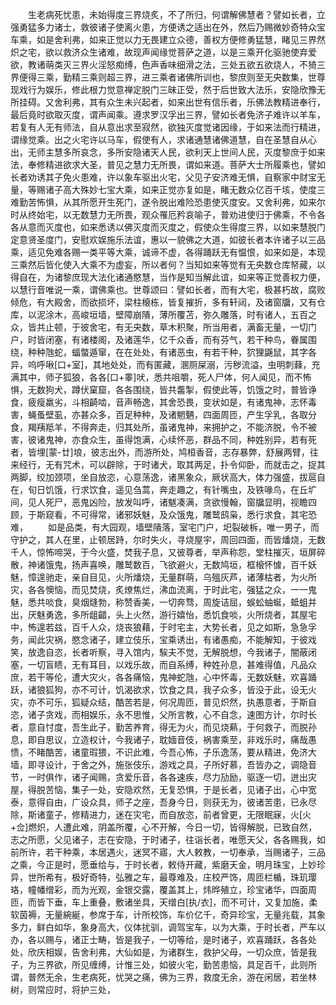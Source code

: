 <!-- { "loadSidebar": true } -->
　　生老病死忧患，未始得度三界烧炙，不了所归，何谓解佛慧者？譬如长者，立强勇猛多力诸士，救彼诸子使离火患，方便诱之适出在外，然后乃赐微妙奇特众宝车乘，如是舍利弗，如来正觉以力无畏建立众德，善权方便修勇猛慧，睹见三界然炽之宅，欲以救济众生诸难，故现声闻缘觉菩萨之道，以是三乘开化驱驰使弃爱欲，教诸萌类灭三界火淫怒痴缚，色声香味细滑之法，三处五欲五欲烧人，不猗三界便得三乘，勤精三乘则超三界，进三乘者诸佛所训也，黎庶则至无央数集，世尊现戏行为娱乐，修此根力觉意禅定脱门三昧正受，然于后世致大法乐，安隐欣豫无所挂碍。又舍利弗，其有众生未兴起者，如来出世有信乐者，乐佛法教精进奉行，最后竟时欲取灭度，谓声闻乘。遵求罗汉孚出三界，譬如长者免济子难许以羊车，若复有人无有师法，自从意出求至寂然，欲独灭度觉诸因缘，于如来法而行精进，谓缘觉乘。出之火宅许以马车，假使有人，求诸通慧诸佛道慧，自在圣慧自从心出，无师主慧多所哀念，多所安隐诸天人民，欲利天上世间人民，灭度黎庶于如来法，奉修精进欲求大圣，普见之慧力无所畏，谓如来道。菩萨大士所履乘也，譬如长者劝诱其子免火患难，许以象车驱出火宅，父见子安济难无惧，自察家中财宝无量，等赐诸子高大殊妙七宝大乘，如来正觉亦复如是，睹无数众亿百千垓，使度三难勤苦怖惧，从其所愿开生死门，遂令脱出难险恐患使灭度安。又舍利弗，如来尔时从终始宅，以无数慧力无所畏，观众罹厄矜哀喻子，普劝进使归于佛乘，不令各各从意而灭度也，如来悉诱以佛灭度而灭度之，假使众生得度三界，以如来慧脱门定意贤圣度门，安慰欢娱施乐法谊，惠以一貌佛之大道，如彼长者本许诸子以三品乘，适见免难各赐一类平等大乘，诚谛不虚，各得踊跃无有愠恨，如来如是，本现三乘然后皆化使入大乘不为虚妄，所以者何？当知如来等觉有无央数仓库帑藏，以得自在，为诸黎庶现大法化诸通愍慧，当作是知当解此谊，如来等正觉善权力便，以慧行音唯说一乘，谓佛乘也。世尊颂曰：譬如长者，而有大宅，极甚朽故，腐败倾危，有大殿舍，而欲损坏，梁柱榱栋，皆复摧折，多有轩闼，及诸窗牖，又有仓库，以泥涂木，高峻垣墙，壁障崩隤，薄所覆苫，弥久雕落，时有诸人，五百之众，皆共止顿，于彼舍宅，有无央数，草木积聚，所当用者，满畜无量，一切门户，时皆闭塞，有诸楼阁，及诸莲华，亿千众香，而有芬气，若干种鸟，眷属围绕，种种虺蛇，蝠螫遁窜，在在处处，有诸恶虫，有若干种，狖狸鼷鼠，其字各异，呜呼啾[口+室]，其地处处，而有匿藏，溷厕屎溺，污秽流溢，虫明刺蕀，充满其中，师子狐狼，各各[口+睾]吠，悉共咀嚼，死人尸体，何人闻见，而不怖惧，无数狗犬，蹲伏窠窟，各各围绕，皆共齹掣，假使此等，饥饿之时，普皆诤食，疲瘦羸劣，斗相齮啮，音声畅逸，其舍恐畏，变状如是，有诸鬼神，志怀毒害，蝇蚤壁虱，亦甚众多，百足种种，及诸魍魉，四面周匝，产生孚乳，各取分食，羯羠羝羊，不得奔走，归其处所，虽诸鬼神，来拥护之，不能济脱，令不被害，彼诸鬼神，亦食众生，虽得饱满，心续怀恶，群品不同，种姓别异，若有死者，皆埋[蒙-廿]埌，彼志出外，而游所处，鸠桓香音，志存暴弊，舒展两臂，往来经行，无有咒术，可以辟除，于时诸犬，取其两足，扑令仰卧，而就击之，捉其两脚，绞加颈项，坐自放恣，心意荡逸，诸黑象众，厥状高大，体力强盛，拔扈自在，旬日饥饿，行求饮食，遥见刍蒿，奔走趣之，有针嘴虫，及铁喙鸟，在丘圹间，见人死尸，恶鬼凶险，放发叫呼，诸魃凑满，贪欲慢翰，窗牖显明，视瞻四顾，于斯窥看，不可得常，诸邪妖魅，及众饿鬼，雕鹫鸱枭，悉行求食，其宅恐难，
　　如是品类，有大园观，墙壁隤落，室宅门户，圯裂破柝，唯一男子，而守护之，其人在里，止顿居跱，尔时失火，寻烧屋宇，周回四面，而皆燔烧，无数千人，惊怖啼哭，于今火盛，焚我子息，又彼尊者，举声称怨，堂柱摧灭，垣屏碎散，神诸饿鬼，扬声喜唤，雕鹫数百，飞欲避火，无数鸠垣，框榱怀懅，百千妖魅，慞遑驰走，亲自目见，火所燔烧，无量群萌，乌殟灰芦，诸薄枯者，为火所灾，各各懊恼，而见焚烧，炙燎焦烂，沸血流离，于时此宅，强猛之众，一一鬼魅，悉共啖食，臭烟熢勃，称赞香美，一切奔骛，周旋诘屈，蜈蚣蚰蜒，蚳蛆并出，厌魅勇逸，多所龃齰，头上火然，游行嬉怡，悉饥食啖，火所烧者，其屋宅中，怖遑若兹，百千人众，烧丧狼藉，于时宅主，大势长者，见之如斯，急急孚务，闻此灾祸，愍念诸子，建立伎乐，宝乘诱出，有诸愚痴，不能解知，于彼戏笑，放逸自恣，长者听察，寻入馆内，騃夫不觉，无解脱想，今我诸子，闇蔽闭塞，一切盲瞆，无有耳目，以戏乐故，而自系缚，种姓孙息，甚难得值，凡品众庶，若干等伦，遭大灾火，各各痛恼，鬼神蛇虺，心中怀毒，无数妖魅，欢喜踊跃，诸狼狐狗，亦不可计，饥渴欲求，饮食之具，我子众多，皆没于此，设无火灾，亦不可乐，狐疑众结，酷苦若是，何况周匝，普见炽然，执愚意者，于斯自恣，诸子贪戏，而相娱乐，永不思惟，父所言教，心不自念，速图方计，尔时长者，意自忖度，吾生此子，勤苦养育，得无为火，而见烧爇，于何救子，而脱孙息，即自思议，立造权计，今我诸子，耽媔音伎，祸害乘至，非戏乐时，痛哉愚愦，不睹酷苦，诸童瑕猥，不识此难，今吾心怖，子乐逸荡，要从精进，免济大墙，即寻设计，于舍之外，施张伎乐，游戏之具，子所好慕，吾皆办之，调隐音节，一时俱作，诸子闻赐，贪爱乐音，各各速疾，尽力劢励，驱逐一切，迸出灾屋，得脱苦恼，集子一处，安隐欢然，无复恐惧，于是长者，见诸子出，心中宽泰，意得自由，广设众具，师子之座，吾身今日，则获无为，彼诸苦患，已永尽除，斯诸童子，修精进力，迷在灾宅，而自放恣，前者曾更，无限眠寐，火[火+佥]燃炽，人遭此难，阴盖所覆，心不开解，今日一切，皆得解脱，已致自然，志之所愿，父见诸子，志在安隐，于时诸子，往诣长者，唯愿天父，各各赐我，如前所许，若干种乘，本居遇火，迷冥不寤，大人敕教，一切奉承，当赐诸子，三品之乘，今正是时，愿垂给与，于时长者，敕侍开藏，紫磨天金，明月珠宝，上妙珍异，世所希有，极好奇特，弘雅之车，最尊难及，庄校严饰，周匝栏楯，珠玑璎珞，幢幡缯彩，而为光观，金银交露，覆盖其上，炜晔殖立，珍宝诸华，四面周匝，而皆下垂，车上重叠，敷诸坐具，天缯白[执/衣]，而不可计，又复加施，柔软茵褥，无量綩綖，参席于车，计所校饰，车价亿千，奇异珍宝，无量兆载，其象多力，鲜白如华，象身高大，仪体扰驯，调驾宝车，以为大乘，于时长者，严车以办，各以赐与，诸正士畴，皆是我子，一切等给，是时诸子，欢喜踊跃，各各处处，欣庆相娱，告舍利弗，大仙如是，为诸群生，救护父母，一切众庶，皆是我子，为三界欲，所见缠缚，计惟三处，如彼火宅，勤苦患恼，具足百千，此则所谓，普然无余，生老病死，忧哭之痛，佛为三界，救度无余，游在闲居，若坐林树，则常应时，将护三处，

